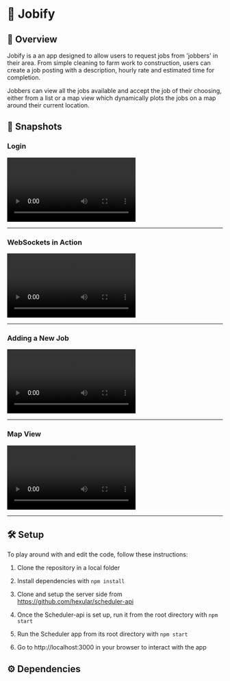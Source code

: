 # 💼 Jobify

## 🔎 Overview

Jobify is a an app designed to allow users to request jobs from 'jobbers' in their area. From simple cleaning to farm work to construction, users can create a job posting with a description, hourly rate and estimated time for completion. 

Jobbers can view all the jobs available and accept the job of their choosing, either from a list or a map view which dynamically plots the jobs on a map around their current location.

## 📸 Snapshots 

### Login

!["Login"](https://i.imgur.com/8Jt0VeB.mp4)

_____
### WebSockets in Action

!["WebSocket Updates"](https://i.imgur.com/j7H3fIn.mp4)
_____
### Adding a New Job

!["New Job"](https://i.imgur.com/nNil75G.mp4)

_____
### Map View

!["Map View"](https://i.imgur.com/xUqgA5X.mp4)
_____

## 🛠 Setup

To play around with and edit the code, follow these instructions:

1. Clone the repository in a local folder

2. Install dependencies with `npm install`

3. Clone and setup the server side from https://github.com/hexular/scheduler-api

4. Once the Scheduler-api is set up, run it from the root directory with `npm start`

5. Run the Scheduler app from its root directory with `npm start`

6. Go to http://localhost:3000 in your browser to interact with the app

## ⚙️ Dependencies 

